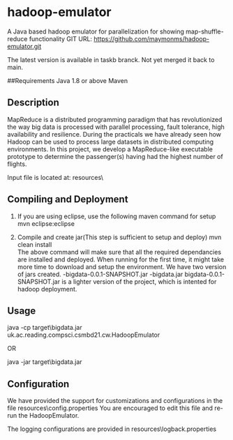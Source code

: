 # hadoop-emulator
A Java based hadoop emulator for parallelization for showing map-shuffle-reduce functionality
GIT URL: https://github.com/maymonms/hadoop-emulator.git

The latest version is available in taskb branck. Not yet merged it back to main.

##Requirements
Java 1.8 or above
Maven

## Description
MapReduce is a distributed programming paradigm that has revolutionized the way big data is
processed with parallel processing, fault tolerance, high availability and resilience. During the
practicals we have already seen how Hadoop can be used to process large datasets in
distributed computing environments. In this project, we develop a MapReduce-like executable
prototype to determine the passenger(s) having had the highest number of flights.

Input file is located at: resources\

## Compiling and Deployment 

1. If you are using eclipse, use the following maven command for setup
mvn eclipse:eclipse

2. Compile and create jar(This step is sufficient to setup and deploy)
mvn clean install  
The above command will make sure that all the required dependancies are installed and deployed. When running for the first time, it might take more time to download and setup the environment. 
We have two version of jars created. 
	-bigdata-0.0.1-SNAPSHOT.jar 
	-bigdata.jar
bigdata-0.0.1-SNAPSHOT.jar is a lighter version of the project, which is intented for hadoop deployment. 


## Usage

java -cp target\bigdata.jar uk.ac.reading.compsci.csmbd21.cw.HadoopEmulator

OR

java -jar target\bigdata.jar


##  Configuration
We have provided the support for customizations and configurations in the file resources\config.properties
You are encouraged to edit this file and re-run the HadoopEmulator.

The logging configurations are provided in resources\logback.properties


